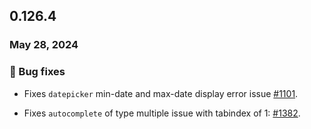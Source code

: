 ## 0.126.4

### May 28, 2024


### 🐛 Bug fixes

- Fixes `datepicker` min-date and max-date display error issue [#1101](https://github.com/formkit/formkit/issues/1101). 

- Fixes `autocomplete` of type multiple issue with tabindex of 1: [#1382](https://github.com/formkit/formkit/issues/1382).